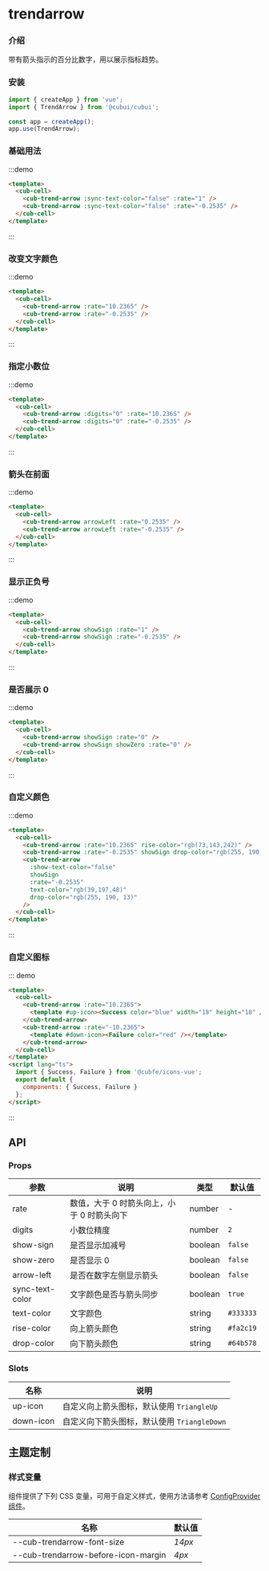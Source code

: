 # trendarrow

### 介绍

带有箭头指示的百分比数字，用以展示指标趋势。

### 安装

```javascript
import { createApp } from 'vue';
import { TrendArrow } from '@cubui/cubui';

const app = createApp();
app.use(TrendArrow);
```

### 基础用法

:::demo

```html
<template>
  <cub-cell>
    <cub-trend-arrow :sync-text-color="false" :rate="1" />
    <cub-trend-arrow :sync-text-color="false" :rate="-0.2535" />
  </cub-cell>
</template>
```

:::

### 改变文字颜色

:::demo

```html
<template>
  <cub-cell>
    <cub-trend-arrow :rate="10.2365" />
    <cub-trend-arrow :rate="-0.2535" />
  </cub-cell>
</template>
```

:::

### 指定小数位

:::demo

```html
<template>
  <cub-cell>
    <cub-trend-arrow :digits="0" :rate="10.2365" />
    <cub-trend-arrow :digits="0" :rate="-0.2535" />
  </cub-cell>
</template>
```

:::

### 箭头在前面

:::demo

```html
<template>
  <cub-cell>
    <cub-trend-arrow arrowLeft :rate="0.2535" />
    <cub-trend-arrow arrowLeft :rate="-0.2535" />
  </cub-cell>
</template>
```

:::

### 显示正负号

:::demo

```html
<template>
  <cub-cell>
    <cub-trend-arrow showSign :rate="1" />
    <cub-trend-arrow showSign :rate="-0.2535" />
  </cub-cell>
</template>
```

:::

### 是否展示 0

:::demo

```html
<template>
  <cub-cell>
    <cub-trend-arrow showSign :rate="0" />
    <cub-trend-arrow showSign showZero :rate="0" />
  </cub-cell>
</template>
```

:::

### 自定义颜色

:::demo

```html
<template>
  <cub-cell>
    <cub-trend-arrow :rate="10.2365" rise-color="rgb(73,143,242)" />
    <cub-trend-arrow :rate="-0.2535" showSign drop-color="rgb(255, 190, 13)" />
    <cub-trend-arrow
      :show-text-color="false"
      showSign
      :rate="-0.2535"
      text-color="rgb(39,197,48)"
      drop-color="rgb(255, 190, 13)"
    />
  </cub-cell>
</template>
```

:::

### 自定义图标

::: demo

```html
<template>
  <cub-cell>
    <cub-trend-arrow :rate="10.2365">
      <template #up-icon><Success color="blue" width="18" height="18" /></template>
    </cub-trend-arrow>
    <cub-trend-arrow :rate="-10.2365">
      <template #down-icon><Failure color="red" /></template>
    </cub-trend-arrow>
  </cub-cell>
</template>
<script lang="ts">
  import { Success, Failure } from '@cubfe/icons-vue';
  export default {
    components: { Success, Failure }
  };
</script>
```

:::

## API

### Props

| 参数            | 说明                                       | 类型    | 默认值    |
| --------------- | ------------------------------------------ | ------- | --------- |
| rate            | 数值，大于 0 时箭头向上，小于 0 时箭头向下 | number  | -         |
| digits          | 小数位精度                                 | number  | `2`       |
| show-sign       | 是否显示加减号                             | boolean | `false`   |
| show-zero       | 是否显示 0                                 | boolean | `false`   |
| arrow-left      | 是否在数字左侧显示箭头                     | boolean | `false`   |
| sync-text-color | 文字颜色是否与箭头同步                     | boolean | `true`    |
| text-color      | 文字颜色                                   | string  | `#333333` |
| rise-color      | 向上箭头颜色                               | string  | `#fa2c19` |
| drop-color      | 向下箭头颜色                               | string  | `#64b578` |

### Slots

| 名称      | 说明                                        |
| --------- | ------------------------------------------- |
| up-icon   | 自定义向上箭头图标，默认使用 `TriangleUp`   |
| down-icon | 自定义向下箭头图标，默认使用 `TriangleDown` |

## 主题定制

### 样式变量

组件提供了下列 CSS 变量，可用于自定义样式，使用方法请参考 [ConfigProvider 组件](#/zh-CN/component/configprovider)。

| 名称                                | 默认值 |
| ----------------------------------- | ------ |
| --cub-trendarrow-font-size          | _14px_ |
| --cub-trendarrow-before-icon-margin | _4px_  |
